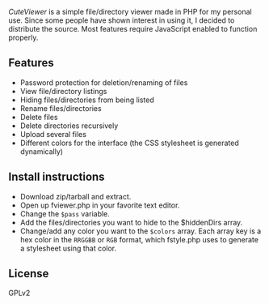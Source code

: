 *CuteViewer* is a simple file/directory viewer made in PHP for my personal use. Since some people have shown interest in using it, I decided to distribute the source.
Most features require JavaScript enabled to function properly.

## Features
- Password protection for deletion/renaming of files
- View file/directory listings
- Hiding files/directories from being listed
- Rename files/directories
- Delete files
- Delete directories recursively
- Upload several files
- Different colors for the interface (the CSS stylesheet is generated dynamically)

## Install instructions
- Download zip/tarball and extract.
- Open up fviewer.php in your favorite text editor.
- Change the `$pass` variable.
- Add the files/directories you want to hide to the $hiddenDirs array.
- Change/add any color you want to the `$colors` array. Each array key is a hex color in the `RRGGBB` or `RGB` format, which fstyle.php uses to generate a stylesheet using that color.

## License
GPLv2
